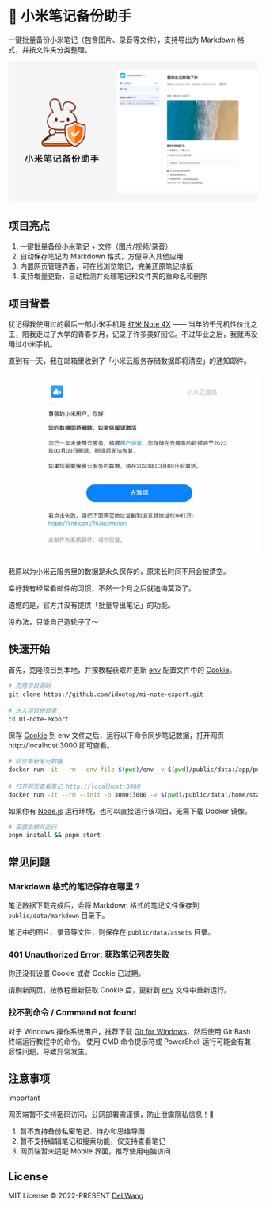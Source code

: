 # 🐰 小米笔记备份助手

一键批量备份小米笔记（包含图片、录音等文件），支持导出为 Markdown 格式，并按文件夹分类整理。

![](screenshots/banner.png)

## 项目亮点

1. 一键批量备份小米笔记 + 文件（图片/视频/录音）
2. 自动保存笔记为 Markdown 格式，方便导入其他应用
3. 内置网页管理界面，可在线浏览笔记，完美还原笔记排版
4. 支持增量更新，自动检测并处理笔记和文件夹的重命名和删除

## 项目背景

犹记得我使用过的最后一部小米手机是 [红米 Note 4X](https://www.mi.com/redminote4x) —— 当年的千元机性价比之王，陪我走过了大学的青春岁月，记录了许多美好回忆。不过毕业之后，我就再没用过小米手机。

直到有一天，我在邮箱里收到了「小米云服务存储数据即将清空」的通知邮件。

![](screenshots/email.webp)

我原以为小米云服务里的数据是永久保存的，原来长时间不用会被清空。

幸好我有经常看邮件的习惯，不然一个月之后就追悔莫及了。

遗憾的是，官方并没有提供「批量导出笔记」的功能。

没办法，只能自己造轮子了～

## 快速开始

首先，克隆项目到本地，并按教程获取并更新 [env](./env) 配置文件中的 [Cookie](https://github.com/idootop/mi-note-export/issues/4)。

```bash
# 克隆项目源码
git clone https://github.com/idootop/mi-note-export.git

# 进入项目根目录
cd mi-note-export
```

保存 [Cookie](https://github.com/idootop/mi-note-export/issues/4) 到 env 文件之后，运行以下命令同步笔记数据，打开网页 http://localhost:3000 即可查看。

```bash
# 同步最新笔记数据
docker run -it --rm --env-file $(pwd)/env -v $(pwd)/public/data:/app/public/data idootop/mi-note-sync:latest

# 打开网页查看笔记 http://localhost:3000
docker run -it --rm --init -p 3000:3000 -v $(pwd)/public/data:/home/static/data idootop/mi-note-web:latest
```

如果你有 [Node.js](https://nodejs.org/zh-cn/download) 运行环境，也可以直接运行该项目，无需下载 Docker 镜像。

```bash
# 安装依赖并运行
pnpm install && pnpm start
```

## 常见问题

### Markdown 格式的笔记保存在哪里？

笔记数据下载完成后，会将 Markdown 格式的笔记文件保存到 `public/data/markdown` 目录下。

笔记中的图片、录音等文件，则保存在 `public/data/assets` 目录。

### 401 Unauthorized Error: 获取笔记列表失败

你还没有设置 Cookie 或者 Cookie 已过期。

请刷新网页，按教程重新获取 Cookie 后，更新到 [env](./env) 文件中重新运行。

### 找不到命令 / Command not found

对于 Windows 操作系统用户，推荐下载 [Git for Windows](https://git-scm.com/downloads)，然后使用 Git Bash 终端运行教程中的命令。
使用 CMD 命令提示符或 PowerShell 运行可能会有兼容性问题，导致异常发生。

## 注意事项

> [!IMPORTANT]
> 网页端暂不支持密码访问，公网部署需谨慎，防止泄露隐私信息！🚨

1. 暂不支持备份私密笔记、待办和思维导图
2. 暂不支持编辑笔记和搜索功能，仅支持查看笔记
3. 网页端暂未适配 Mobile 界面，推荐使用电脑访问

## License

MIT License © 2022-PRESENT [Del Wang](https://del.wang)
